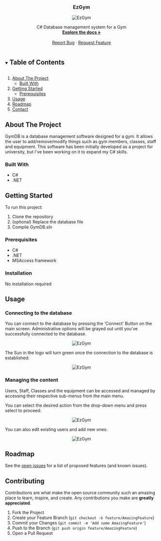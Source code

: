 <br />
<p align="center">
  <a href="https://github.com/maciejbac/snakeJS">  </a>

  <h3 align="center">EzGym</h3>
   <p align="center"><img src="https://i.imgur.com/kFU8R87.png" alt="EzGym" class="center"></p>

  <p align="center">
    C# Database management system for a Gym
    <br />
    <a href="https://github.com/maciejbac/snakeJS"><strong>Explore the docs »</strong></a>
    <br />
    <br />
    <a href="https://github.com/maciejbac/snakeJS/issues">Report Bug</a>
    ·
    <a href="https://github.com/maciejbac/snakeJS/issues">Request Feature</a>
  </p>
</p>



<!-- TABLE OF CONTENTS -->
<details open="open">
  <summary><h2 style="display: inline-block">Table of Contents</h2></summary>
  <ol>
    <li>
      <a href="#about-the-project">About The Project</a>
      <ul>
        <li><a href="#built-with">Built With</a></li>
      </ul>
    </li>
    <li>
      <a href="#getting-started">Getting Started</a>
      <ul>
        <li><a href="#prerequisites">Prerequisites</a></li>
      </ul>
    </li>
    <li><a href="#usage">Usage</a></li>
    <li><a href="#roadmap">Roadmap</a></li>
    <li><a href="#contact">Contact</a></li>
  </ol>
</details>



<!-- ABOUT THE PROJECT -->
## About The Project

GymDB is a database management software designed for a gym. It allows the user to add/remove/modify things such as gym members, classes, staff and equipment. This software has been initially developed as a project for university, but I've been working on it to expand my C# skills.

### Built With

* []() C#
* []() .NET

<!-- GETTING STARTED -->
## Getting Started

To run this project:

1. Clone the repository
2. (optional) Replace the database file
3. Compile GymDB.sln


### Prerequisites

* []() C#
* []() .NET
* []() MSAccess framework

### Installation

No installation required



<!-- USAGE EXAMPLES -->
## Usage

### Connecting to the database

You can connect to the database by pressing the 'Connect' Button on the main screen. Administrative options will be grayed out until you've successfully connected to the database. 

<p align="center"><img src="https://i.imgur.com/2wNvhfF.png" alt="EzGym" class="center"></p>

The Sun in the logo will turn green once the connection to the database is established:

<p align="center"><img src="https://i.imgur.com/VOY4RYY.png" alt="EzGym" class="center"></p>

### Managing the content

Users, Staff, Classes and the equipment can be accessed and managed by accessing their respective sub-menus from the main menu. 

You can select the desired action from the drop-down menu and press select to proceed:

<p align="center"><img src="https://i.imgur.com/Q6D2CZm.png" alt="EzGym" class="center"></p>

You can also edit existing users and add new ones:

<p align="center"><img src="https://i.imgur.com/JmX9bzL.png" alt="EzGym" class="center"></p>


<!-- ROADMAP -->
## Roadmap

See the [open issues](https://github.com/macko939/GymDB/issues) for a list of proposed features (and known issues).


<!-- CONTRIBUTING -->
## Contributing

Contributions are what make the open source community such an amazing place to learn, inspire, and create. Any contributions you make are **greatly appreciated**.

1. Fork the Project
2. Create your Feature Branch (`git checkout -b feature/AmazingFeature`)
3. Commit your Changes (`git commit -m 'Add some AmazingFeature'`)
4. Push to the Branch (`git push origin feature/AmazingFeature`)
5. Open a Pull Request

